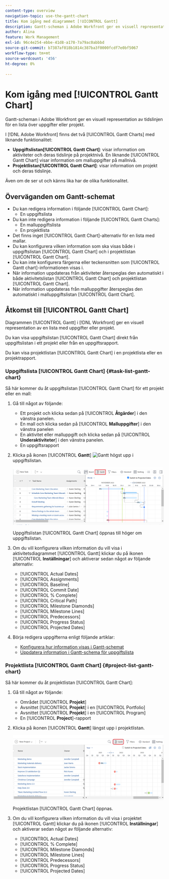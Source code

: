 ```yaml
---
content-type: overview
navigation-topic: use-the-gantt-chart
title: Kom igång med diagrammet [!UICONTROL Gantt]
description: Gantt-scheman i Adobe Workfront ger en visuell representation av tidslinjen för en lista över uppgifter eller projekt.
author: Alina
feature: Work Management
exl-id: 96c4e254-ebbe-41d8-a178-7a79ac0abbbd
source-git-commit: b7387af018b1814c387ba3f0000fcdf7e0bf5067
workflow-type: tm+mt
source-wordcount: '456'
ht-degree: 0%

---
```


# Kom igång med [!UICONTROL Gantt Chart]

<!-- Audited: 01/2024 -->

Gantt-scheman i Adobe Workfront ger en visuell representation av tidslinjen för en lista över uppgifter eller projekt.

I [!DNL Adobe Workfront] finns det två [!UICONTROL Gantt Charts] med liknande funktionalitet:

* **Uppgiftslistan[!UICONTROL Gantt Chart]**: visar information om aktiviteter och deras tidslinje på projektnivå. En liknande [!UICONTROL Gantt Chart] visar information om malluppgifter på mallnivå.
* **Projektlistan[!UICONTROL Gantt Chart]**: visar information om projekt och deras tidslinje.

Även om de ser ut och känns lika har de olika funktionalitet.

## Överväganden om Gantt-schemat

* Du kan redigera information i följande [!UICONTROL Gantt Chart]:
   * En uppgiftslista
* Du kan inte redigera information i följande [!UICONTROL Gantt Charts]:
   * En malluppgiftslista
   * En projektlista
* Det finns inget [!UICONTROL Gantt Chart]-alternativ för en lista med mallar.
* Du kan konfigurera vilken information som ska visas både i uppgiftslistan [!UICONTROL Gantt Chart] och i projektlistan [!UICONTROL Gantt Chart].
* Du kan inte konfigurera färgerna eller teckensnitten som [!UICONTROL Gantt chart]-informationen visas i.
* När information uppdateras från aktiviteter återspeglas den automatiskt i både aktivitetslistan [!UICONTROL Gantt Chart] och projektlistan [!UICONTROL Gantt Chart].
* När information uppdateras från malluppgifter återspeglas den automatiskt i malluppgiftslistan [!UICONTROL Gantt Chart].

## Åtkomst till [!UICONTROL Gantt Chart]

Diagrammen [!UICONTROL Gantt] i [!DNL Workfront] ger en visuell representation av en lista med uppgifter eller projekt.

Du kan visa uppgiftslistan [!UICONTROL Gantt Chart] direkt från uppgiftslistan i ett projekt eller från en uppgiftsrapport.

Du kan visa projektlistan [!UICONTROL Gantt Chart] i en projektlista eller en projektrapport.

### Uppgiftslista [!UICONTROL Gantt Chart] {#task-list-gantt-chart}

<!--The task list [!UICONTROL Gantt Chart] is accessible in the following areas:

* In a Project

   * [!UICONTROL Tasks] section
   * [!UICONTROL Subtasks] section of a task

* In a [!UICONTROL Template]

* In a [!UICONTROL Task] report-->

Så här kommer du åt uppgiftslistan [!UICONTROL Gantt Chart] för ett projekt eller en mall:

1. Gå till något av följande:

   * Ett projekt och klicka sedan på [!UICONTROL **Åtgärder**] i den vänstra panelen.
   * En mall och klicka sedan på [!UICONTROL **Malluppgifter**] i den vänstra panelen
   * En aktivitet eller malluppgift och klicka sedan på [!UICONTROL **Underaktiviteter**] i den vänstra panelen.
   * En uppgiftsrapport

1. Klicka på ikonen [!UICONTROL **Gantt**] ![Gantt](assets/gantt-icon-nwe.png) högst upp i uppgiftslistan.

   ![Gantt för uppgiftslista](assets/task-list-gantt.png)

   Uppgiftslistan [!UICONTROL Gantt Chart] öppnas till höger om uppgiftslistan.

1. Om du vill konfigurera vilken information du vill visa i aktivitetsdiagrammet [!UICONTROL Gantt] klickar du på ikonen [!UICONTROL **Inställningar**] och aktiverar sedan något av följande alternativ:

   * [!UICONTROL Actual Dates]
   * [!UICONTROL Assignments]
   * [!UICONTROL Baseline]
   * [!UICONTROL Commit Date]
   * [!UICONTROL % Complete]
   * [!UICONTROL Critical Path]
   * [!UICONTROL Milestone Diamonds]
   * [!UICONTROL Milestone Lines]
   * [!UICONTROL Predecessors]
   * [!UICONTROL Progress Status]
   * [!UICONTROL Projected Dates]

1. Börja redigera uppgifterna enligt följande artiklar:

   * [Konfigurera hur information visas i Gantt-schemat](../use-the-gantt-chart/configure-info-on-gantt-chart.md)
   * [Uppdatera information i Gantt-schema för uppgiftslista](../use-the-gantt-chart/update-info-task-list-gantt.md)

### Projektlista [!UICONTROL Gantt Chart] {#project-list-gantt-chart}

<!--The project list [!UICONTROL Gantt Chart] is accessible in the following areas:

* In the [!UICONTROL Projects] area
* In the [!UICONTROL Projects] section of a [!UICONTROL Portfolio]
* In the [!UICONTROL Projects] section of a [!UICONTROL Program]
* In a [!UICONTROL Project] report-->

Så här kommer du åt projektlistan [!UICONTROL Gantt Chart]:

1. Gå till något av följande:

   * Området [!UICONTROL **Projekt**]
   * Avsnittet [!UICONTROL **Projekt**] i en [!UICONTROL Portfolio]
   * Avsnittet [!UICONTROL **Projekt**] i en [!UICONTROL Program]
   * En [!UICONTROL **Project**]-rapport

1. Klicka på ikonen [!UICONTROL **Gantt**] längst upp i projektlistan.

   ![Projektlista - Gantt](assets/project-list-gantt.png)

   Projektlistan [!UICONTROL Gantt Chart] öppnas.

1. Om du vill konfigurera vilken information du vill visa i projektet [!UICONTROL Gantt] klickar du på ikonen [!UICONTROL **Inställningar**] och aktiverar sedan något av följande alternativ:

   * [!UICONTROL Actual Dates]
   * [!UICONTROL % Complete]
   * [!UICONTROL Milestone Diamonds]
   * [!UICONTROL Milestone Lines]
   * [!UICONTROL Predecessors]
   * [!UICONTROL Progress Status]
   * [!UICONTROL Projected Dates]
